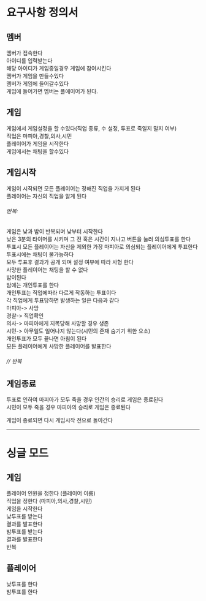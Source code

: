# 요구사항 정의서

## 멤버
멤버가 접속한다  
아이디를 입력받는다  
해당 아이디가 게임중일경우 게임에 참여시킨다  
멤버가 게임을 만들수있다  
멤버가 게임에 들어갈수있다  
게임에 들어가면 멤버는 플에이어가 된다.  

## 게임
게임에서 게임설정을 할 수있다(직업 종류, 수 설정, 투표로 죽일지 말지 여부)  
직업은 마피아,경찰,의사,시민  
플레이어가 게임을 시작한다   
게임에서는 채팅을 할수있다  

## 게임시작
게임이 시작되면 모든 플레이어는 정해진 직업을 가지게 된다  
플레이어는 자신의 직업을 알게 된다  

###### 반복:
게임은 낮과 밤이 반복되며 낮부터 시작한다  
낮은 3분의 타이머를 시키며 그 전 혹은 시간이 지나고 버튼을 눌러 의심투표를 한다  
투표시 모든 플레이어는 자신을 제외한 가장 마피아로 의심되는 플레이어에게 투표한다  
투표시에는 채팅이 불가능하다  
모두 투표후 결과가 공개 되며 설정 여부에 따라 사형 한다  
사망한 플레이어는 채팅을 할 수 없다  
밤이된다  
밤에는 개인투표를 한다  
개인투표는 직업에따라 다르게 작동하는 투표이다  
각 직업에게 투표당하면 발생하는 일은 다음과 같다  
마피아-> 사망  
경찰-> 직업확인  
의사-> 마피아에게 지목당해 사망할 경우 생존  
시민-> 아무일도 일어나지 않는다(시민의 존재 숨기기 위한 요소)  
개인투표가 모두 끝나면 아침이 된다  
모든 플레이어에게 사망한 플레이어를 발표한다
###### // 반복

## 게임종료
투표로 인하여 마피아가 모두 죽을 경우 인간의 승리로 게임은 종료된다  
시민이 모두 죽을 경우 마피아의 승리로 게임은 종료된다  

게임이 종료되면 다시 게임시작 전으로 돌아간다  

---
# 싱글 모드

## 게임
플레이어 인원을 정한다  (플레이어 이름)  
직업을 정한다  (마피아,의사,경찰,시민)  
게임을 시작한다  
낮투표를 받는다  
결과를 발표한다  
밤투표를 받는다  
결과를 발표한다  
반복

## 플레이어
낮투표를 한다  
밤투표를 한다  



<disqus></disqus>
